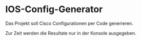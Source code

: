 # IOS-Config-Generator

Das Projekt soll Cisco Configurationen per Code generieren.

Zur Zeit werden die Resultate nur in der Konsole ausgegeben.
